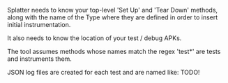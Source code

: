 Splatter needs to know your top-level 'Set Up' and 'Tear Down' methods, along with the name of the Type where they are defined in order to insert initial instrumentation.

It also needs to know the location of your test / debug APKs.

The tool assumes methods whose names match the regex 'test*' are tests and instruments them.

JSON log files are created for each test and are named like: TODO!